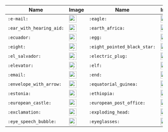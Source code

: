 | Name | Image | Name | Image | Name | Image | Name | Image |
| --- | --- | --- | --- | --- | --- | --- | --- |
| `:e-mail:` | <img src="https://github.githubassets.com/images/icons/emoji/unicode/1f4e7.png?v8" alt="e-mail" width="24" height="24" /> | `:eagle:` | <img src="https://github.githubassets.com/images/icons/emoji/unicode/1f985.png?v8" alt="eagle" width="24" height="24" /> | `:ear:` | <img src="https://github.githubassets.com/images/icons/emoji/unicode/1f442.png?v8" alt="ear" width="24" height="24" /> | `:ear_of_rice:` | <img src="https://github.githubassets.com/images/icons/emoji/unicode/1f33e.png?v8" alt="ear_of_rice" width="24" height="24" /> |
| `:ear_with_hearing_aid:` | <img src="https://github.githubassets.com/images/icons/emoji/unicode/1f9bb.png?v8" alt="ear_with_hearing_aid" width="24" height="24" /> | `:earth_africa:` | <img src="https://github.githubassets.com/images/icons/emoji/unicode/1f30d.png?v8" alt="earth_africa" width="24" height="24" /> | `:earth_americas:` | <img src="https://github.githubassets.com/images/icons/emoji/unicode/1f30e.png?v8" alt="earth_americas" width="24" height="24" /> | `:earth_asia:` | <img src="https://github.githubassets.com/images/icons/emoji/unicode/1f30f.png?v8" alt="earth_asia" width="24" height="24" /> |
| `:ecuador:` | <img src="https://github.githubassets.com/images/icons/emoji/unicode/1f1ea-1f1e8.png?v8" alt="ecuador" width="24" height="24" /> | `:egg:` | <img src="https://github.githubassets.com/images/icons/emoji/unicode/1f95a.png?v8" alt="egg" width="24" height="24" /> | `:eggplant:` | <img src="https://github.githubassets.com/images/icons/emoji/unicode/1f346.png?v8" alt="eggplant" width="24" height="24" /> | `:egypt:` | <img src="https://github.githubassets.com/images/icons/emoji/unicode/1f1ea-1f1ec.png?v8" alt="egypt" width="24" height="24" /> |
| `:eight:` | <img src="https://github.githubassets.com/images/icons/emoji/unicode/0038-20e3.png?v8" alt="eight" width="24" height="24" /> | `:eight_pointed_black_star:` | <img src="https://github.githubassets.com/images/icons/emoji/unicode/2734.png?v8" alt="eight_pointed_black_star" width="24" height="24" /> | `:eight_spoked_asterisk:` | <img src="https://github.githubassets.com/images/icons/emoji/unicode/2733.png?v8" alt="eight_spoked_asterisk" width="24" height="24" /> | `:eject_button:` | <img src="https://github.githubassets.com/images/icons/emoji/unicode/23cf.png?v8" alt="eject_button" width="24" height="24" /> |
| `:el_salvador:` | <img src="https://github.githubassets.com/images/icons/emoji/unicode/1f1f8-1f1fb.png?v8" alt="el_salvador" width="24" height="24" /> | `:electric_plug:` | <img src="https://github.githubassets.com/images/icons/emoji/unicode/1f50c.png?v8" alt="electric_plug" width="24" height="24" /> | `:electron:` | <img src="https://github.githubassets.com/images/icons/emoji/electron.png?v8" alt="electron" width="24" height="24" /> | `:elephant:` | <img src="https://github.githubassets.com/images/icons/emoji/unicode/1f418.png?v8" alt="elephant" width="24" height="24" /> |
| `:elevator:` | <img src="https://github.githubassets.com/images/icons/emoji/unicode/1f6d7.png?v8" alt="elevator" width="24" height="24" /> | `:elf:` | <img src="https://github.githubassets.com/images/icons/emoji/unicode/1f9dd.png?v8" alt="elf" width="24" height="24" /> | `:elf_man:` | <img src="https://github.githubassets.com/images/icons/emoji/unicode/1f9dd-2642.png?v8" alt="elf_man" width="24" height="24" /> | `:elf_woman:` | <img src="https://github.githubassets.com/images/icons/emoji/unicode/1f9dd-2640.png?v8" alt="elf_woman" width="24" height="24" /> |
| `:email:` | <img src="https://github.githubassets.com/images/icons/emoji/unicode/1f4e7.png?v8" alt="email" width="24" height="24" /> | `:end:` | <img src="https://github.githubassets.com/images/icons/emoji/unicode/1f51a.png?v8" alt="end" width="24" height="24" /> | `:england:` | <img src="https://github.githubassets.com/images/icons/emoji/unicode/1f3f4-e0067-e0062-e0065-e006e-e0067-e007f.png?v8" alt="england" width="24" height="24" /> | `:envelope:` | <img src="https://github.githubassets.com/images/icons/emoji/unicode/2709.png?v8" alt="envelope" width="24" height="24" /> |
| `:envelope_with_arrow:` | <img src="https://github.githubassets.com/images/icons/emoji/unicode/1f4e9.png?v8" alt="envelope_with_arrow" width="24" height="24" /> | `:equatorial_guinea:` | <img src="https://github.githubassets.com/images/icons/emoji/unicode/1f1ec-1f1f6.png?v8" alt="equatorial_guinea" width="24" height="24" /> | `:eritrea:` | <img src="https://github.githubassets.com/images/icons/emoji/unicode/1f1ea-1f1f7.png?v8" alt="eritrea" width="24" height="24" /> | `:es:` | <img src="https://github.githubassets.com/images/icons/emoji/unicode/1f1ea-1f1f8.png?v8" alt="es" width="24" height="24" /> |
| `:estonia:` | <img src="https://github.githubassets.com/images/icons/emoji/unicode/1f1ea-1f1ea.png?v8" alt="estonia" width="24" height="24" /> | `:ethiopia:` | <img src="https://github.githubassets.com/images/icons/emoji/unicode/1f1ea-1f1f9.png?v8" alt="ethiopia" width="24" height="24" /> | `:eu:` | <img src="https://github.githubassets.com/images/icons/emoji/unicode/1f1ea-1f1fa.png?v8" alt="eu" width="24" height="24" /> | `:euro:` | <img src="https://github.githubassets.com/images/icons/emoji/unicode/1f4b6.png?v8" alt="euro" width="24" height="24" /> |
| `:european_castle:` | <img src="https://github.githubassets.com/images/icons/emoji/unicode/1f3f0.png?v8" alt="european_castle" width="24" height="24" /> | `:european_post_office:` | <img src="https://github.githubassets.com/images/icons/emoji/unicode/1f3e4.png?v8" alt="european_post_office" width="24" height="24" /> | `:european_union:` | <img src="https://github.githubassets.com/images/icons/emoji/unicode/1f1ea-1f1fa.png?v8" alt="european_union" width="24" height="24" /> | `:evergreen_tree:` | <img src="https://github.githubassets.com/images/icons/emoji/unicode/1f332.png?v8" alt="evergreen_tree" width="24" height="24" /> |
| `:exclamation:` | <img src="https://github.githubassets.com/images/icons/emoji/unicode/2757.png?v8" alt="exclamation" width="24" height="24" /> | `:exploding_head:` | <img src="https://github.githubassets.com/images/icons/emoji/unicode/1f92f.png?v8" alt="exploding_head" width="24" height="24" /> | `:expressionless:` | <img src="https://github.githubassets.com/images/icons/emoji/unicode/1f611.png?v8" alt="expressionless" width="24" height="24" /> | `:eye:` | <img src="https://github.githubassets.com/images/icons/emoji/unicode/1f441.png?v8" alt="eye" width="24" height="24" /> |
| `:eye_speech_bubble:` | <img src="https://github.githubassets.com/images/icons/emoji/unicode/1f441-1f5e8.png?v8" alt="eye_speech_bubble" width="24" height="24" /> | `:eyeglasses:` | <img src="https://github.githubassets.com/images/icons/emoji/unicode/1f453.png?v8" alt="eyeglasses" width="24" height="24" /> | `:eyes:` | <img src="https://github.githubassets.com/images/icons/emoji/unicode/1f440.png?v8" alt="eyes" width="24" height="24" /> |  |  |
